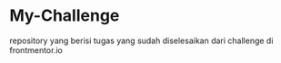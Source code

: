 # My-Challenge
repository yang berisi tugas yang sudah diselesaikan dari challenge di frontmentor.io
